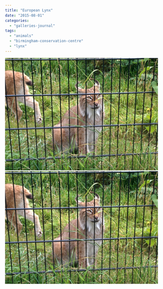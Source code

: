 ```yaml
---
title: "European Lynx"
date: "2015-08-01"
categories: 
  - "galleries-journal"
tags: 
  - "animals"
  - "birmingham-conservation-centre"
  - "lynx"
---
```


[![](images/European-Lynx.jpeg)](images/European-Lynx.jpeg)
[![](images/European-Lynx.jpeg)](images/European-Lynx.jpeg)
